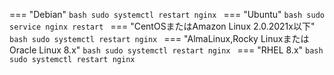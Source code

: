 === "Debian"
    ```bash
    sudo systemctl restart nginx
    ```
=== "Ubuntu"
    ```bash
    sudo service nginx restart
    ```
=== "CentOSまたはAmazon Linux 2.0.2021x以下"
    ```bash
    sudo systemctl restart nginx
    ```
=== "AlmaLinux,Rocky LinuxまたはOracle Linux 8.x"
    ```bash
    sudo systemctl restart nginx
    ```
=== "RHEL 8.x"
    ```bash
    sudo systemctl restart nginx
    ```